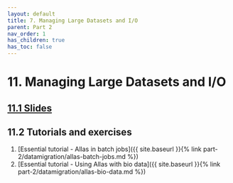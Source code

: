 ```yaml
---
layout: default
title: 7. Managing Large Datasets and I/O
parent: Part 2
nav_order: 1
has_children: true
has_toc: false
---
```


# 11. Managing Large Datasets and I/O

## [11.1 Slides](https://a3s.fi/CSC_training/11_datamigration.html)

## 11.2 Tutorials and exercises

1. [Essential tutorial - Allas in batch jobs]({{ site.baseurl }}{% link part-2/datamigration/allas-batch-jobs.md %})
2. [Essential tutorial - Using Allas with bio data]({{ site.baseurl }}{% link part-2/datamigration/allas-bio-data.md %})

